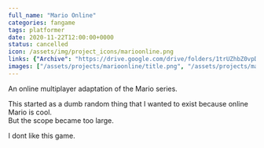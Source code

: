 ```yaml
---
full_name: "Mario Online"
categories: fangame
tags: platformer
date: 2020-11-22T12:00:00+0000
status: cancelled
icon: /assets/img/project_icons/marioonline.png
links: {"Archive": "https://drive.google.com/drive/folders/1trUZhbZ0vpDPY0AdoX_r9fkDnZn4AceM?usp=share_link"}
images: ["/assets/projects/marioonline/title.png", "/assets/projects/marioonline/character.png", "/assets/projects/marioonline/launcher.png"]
---
```


An online multiplayer adaptation of the Mario series.

This started as a dumb random thing that I wanted to exist because online Mario is cool.<br>
But the scope became too large.

I dont like this game.